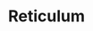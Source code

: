 ---
title: "Reticulum"
hashtag: reticulum
borders:
  - Dorado
  - Horologium
  - Hydrus
layout: hashtag
tags:
  - Constellation
---